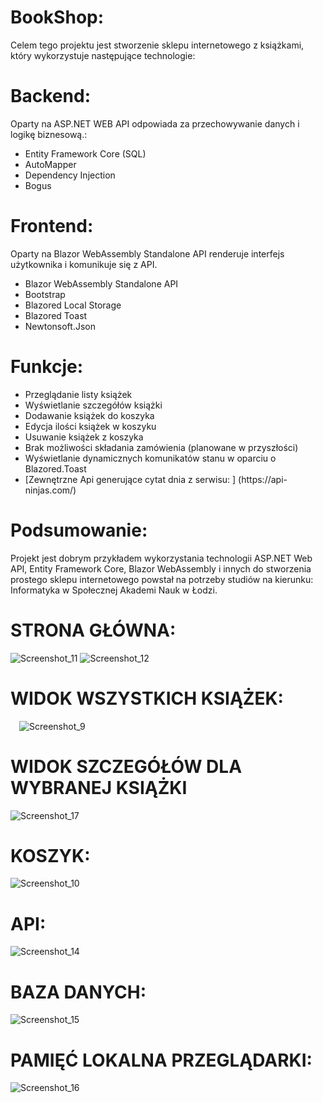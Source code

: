 # BookShop:
Celem tego projektu jest stworzenie sklepu internetowego z książkami, który wykorzystuje następujące technologie:

# Backend:
Oparty na ASP.NET WEB API odpowiada za przechowywanie danych i logikę biznesową.:
<ul>
<li>Entity Framework Core (SQL)</li>
<li>AutoMapper</li>
<li>Dependency Injection</li>
<li>Bogus</li>
</ul>

# Frontend:

Oparty na Blazor WebAssembly Standalone API renderuje interfejs użytkownika i komunikuje się z API.
<ul>
<li>Blazor WebAssembly Standalone API</li>
<li>Bootstrap</li>
<li>Blazored Local Storage</li>
<li>Blazored Toast</li>
<li>Newtonsoft.Json</li>
</ul>

# Funkcje:

<ul>
<li>Przeglądanie listy książek</li>
<li>Wyświetlanie szczegółów książki</li>
<li>Dodawanie książek do koszyka</li>
<li>Edycja ilości książek w koszyku</li>
<li>Usuwanie książek z koszyka</li>
<li>Brak możliwości składania zamówienia (planowane w przyszłości)</li>
<li>Wyświetlanie dynamicznych komunikatów stanu w oparciu o Blazored.Toast</li>
<li>[Zewnętrzne Api generujące cytat dnia z serwisu: ] (https://api-ninjas.com/)</li>
</ul>


# Podsumowanie:

Projekt jest dobrym przykładem wykorzystania technologii ASP.NET Web API, Entity Framework Core, Blazor WebAssembly i innych do stworzenia prostego sklepu internetowego powstał na potrzeby studiów na kierunku: Informatyka w Społecznej Akademi Nauk w Łodzi.

#	STRONA GŁÓWNA:
![Screenshot_11](https://github.com/Rumcajs121/BookShop/assets/116017854/59d4f48e-1151-427f-ba35-f56525327e4f)
![Screenshot_12](https://github.com/Rumcajs121/BookShop/assets/116017854/2f8e10a3-14ae-40fe-af8f-6eba1d437054)
#	WIDOK WSZYSTKICH KSIĄŻEK:
 ![Screenshot_9](https://github.com/Rumcajs121/BookShop/assets/116017854/1cdf7973-f1f2-4d53-a82a-466174819807)
#	WIDOK SZCZEGÓŁÓW DLA WYBRANEJ KSIĄŻKI 
![Screenshot_17](https://github.com/Rumcajs121/BookShop/assets/116017854/2aafa4c9-3bf7-45ca-b601-02fdc56d49fc)
#	KOSZYK:
![Screenshot_10](https://github.com/Rumcajs121/BookShop/assets/116017854/8747f804-f786-44c6-bc39-29d384bc9ecf)
#	API:
 ![Screenshot_14](https://github.com/Rumcajs121/BookShop/assets/116017854/de428385-b063-4830-a158-da53792f3f45)
#	BAZA DANYCH:
 ![Screenshot_15](https://github.com/Rumcajs121/BookShop/assets/116017854/06b1d382-8aa8-4b92-91fb-e4435c8245fc)
#	PAMIĘĆ LOKALNA PRZEGLĄDARKI:
  ![Screenshot_16](https://github.com/Rumcajs121/BookShop/assets/116017854/068c456e-77b9-4adb-ad90-bbb6225a571a)

